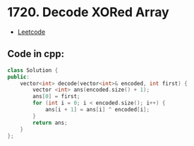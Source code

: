 # 1720. Decode XORed Array
- [Leetcode](https://leetcode.com/problems/decode-xored-array/description/)
## Code in cpp:
```cpp
class Solution {
public:
    vector<int> decode(vector<int>& encoded, int first) {
        vector <int> ans(encoded.size() + 1);
        ans[0] = first;
        for (int i = 0; i < encoded.size(); i++) {
            ans[i + 1] = ans[i] ^ encoded[i]; 
        }
        return ans;
    }
};
```
